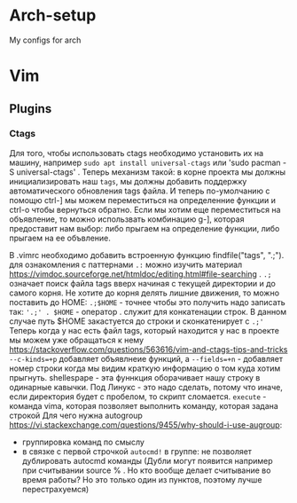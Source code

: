 # Arch-setup
My configs for arch

# Vim 
## Plugins 
### Ctags
Для того, чтобы использовать ctags необходимо установить их на машину, например `sudo apt install universal-ctags` или 'sudo pacman -S universal-ctags' . Теперь механизм такой: в корне проекта мы должны инициализировать наш `tags`, мы должны добавить поддержку автоматического обновления tags файла. И теперь по-умолчанию с помощю ctrl-] мы можем переместиться на определенние функции и ctrl-o чтобы вернуться обратно. Если мы хотим еще переместиться на объявление, то можно использвать комбинацию g-], которая предоставит нам выбор: либо прыгаем на определение функции, либо прыгаем на ее объвление.

В .vimrc необходимо добавить встроенную функцию findfile("tags", ".;"). для ознакомления с паттернами `.:` можно изучить материал https://vimdoc.sourceforge.net/htmldoc/editing.html#file-searching  .  `.;` означает поиск файла tags вверх начиная с текущей директории и до самого корня. Не хотите до корня делять лишние движения, то можно поставить до HOME: `.;$HOME` - точнее чтобы это получить надо записать так:
`'.;' . $HOME` - оператор . служит для конкатенации строк. В данном случае путь $HOME закастуется до строки и сконкатенирует с `.;'`
Теперь когда у нас есть  файл tags, который находится у нас в проекте мы можем уже обращаться к нему
https://stackoverflow.com/questions/563616/vim-and-ctags-tips-and-tricks
`--c-kinds=+p` добавляет объявлнеие функций, а `--fields=+n` - добавляет номер строки когда мы видим краткую информацию о том куда хотим прыгнуть. 
shellespape - эта фуннкция оборачивает нашу строку в одинарные кавычки. Под Линукс - это надо сделать, потому что иначе, если директория будет с пробелом, то скрипт сломается. 
`execute` - команда vima, которая позволяет выполнить команду, которая задана строкой
Для чего нужна autogroup https://vi.stackexchange.com/questions/9455/why-should-i-use-augroup:
- группировка команд по смыслу
- в связке с первой строчкой `autocmd!` в группе: не позволяет дублировать autocmd команды (Дубли могут появится например при считывании source % . Но кто вообще делает считывание во время работы? Но это только один из пунктов, поэтому лучше перестрахуемся)
